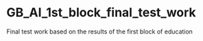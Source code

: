 # GB_AI_1st_block_final_test_work
Final test work based on the results of the first block of education
